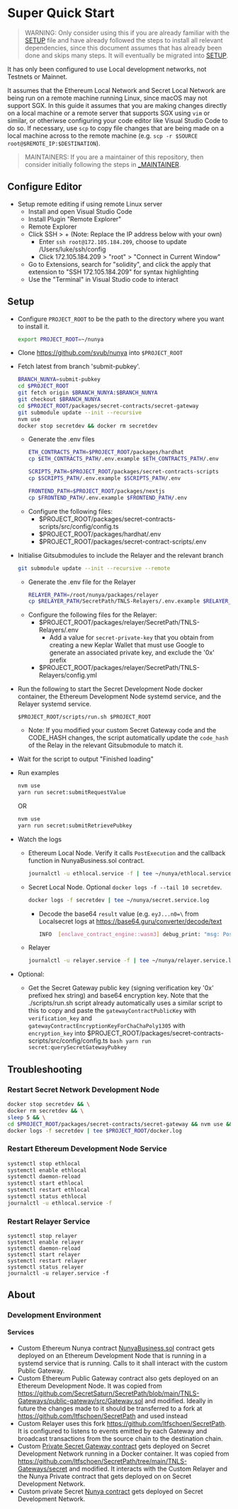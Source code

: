 # Super Quick Start

> WARNING: Only consider using this if you are already familiar with the [SETUP](./_SETUP.md) file and have already followed the steps to install all relevant dependencies, since this document assumes that has already been done and skips many steps. It will eventually be migrated into [SETUP](./_SETUP.md).

It has only been configured to use Local development networks, not Testnets or Mainnet.

It assumes that the Ethereum Local Network and Secret Local Network are being run on a remote machine running Linux, since macOS may not support SGX. In this guide it assumes that you are making changes directly on a local machine or a remote server that supports SGX using `vim` or similar, or otheriwse configuring your code editor like Visual Studio Code to do so.
If necessary, use `scp` to copy file changes that are being made on a local machine across to the remote machine (e.g. `scp -r $SOURCE root@$REMOTE_IP:$DESTINATION`).

> MAINTAINERS: If you are a maintainer of this repository, then consider initially following the steps in [_MAINTAINER](./_MAINTAINER.md).

## Configure Editor

* Setup remote editing if using remote Linux server
	* Install and open Visual Studio Code
	* Install Plugin "Remote Explorer"
	* Remote Explorer
	* Click SSH > + (Note: Replace the IP address below with your own)
		* Enter `ssh root@172.105.184.209`, choose to update /Users/luke/ssh/config
		* Click 172.105.184.209 > "root" > "Connect in Current Window"
	* Go to Extensions, search for "solidity", and click the apply that extension to "SSH 172.105.184.209" for syntax highlighting
	* Use the "Terminal" in Visual Studio code to interact

## Setup

* Configure `PROJECT_ROOT` to be the path to the directory where you want to install it.
	```bash
	export PROJECT_ROOT=~/nunya
	```
* Clone https://github.com/svub/nunya into `$PROJECT_ROOT`
* Fetch latest from branch 'submit-pubkey'.
	```bash
	BRANCH_NUNYA=submit-pubkey
	cd $PROJECT_ROOT
	git fetch origin $BRANCH_NUNYA:$BRANCH_NUNYA
	git checkout $BRANCH_NUNYA
	cd $PROJECT_ROOT/packages/secret-contracts/secret-gateway
	git submodule update --init --recursive
	nvm use
	docker stop secretdev && docker rm secretdev
	```
	* Generate the .env files
		```bash
		ETH_CONTRACTS_PATH=$PROJECT_ROOT/packages/hardhat
		cp $ETH_CONTRACTS_PATH/.env.example $ETH_CONTRACTS_PATH/.env

		SCRIPTS_PATH=$PROJECT_ROOT/packages/secret-contracts-scripts
		cp $SCRIPTS_PATH/.env.example $SCRIPTS_PATH/.env

		FRONTEND_PATH=$PROJECT_ROOT/packages/nextjs
		cp $FRONTEND_PATH/.env.example $FRONTEND_PATH/.env
		```
	* Configure the following files:
		* $PROJECT_ROOT/packages/secret-contracts-scripts/src/config/config.ts
		* $PROJECT_ROOT/packages/hardhat/.env
		* $PROJECT_ROOT/packages/secret-contract-scripts/.env
* Initialise Gitsubmodules to include the Relayer and the relevant branch
	```bash
	git submodule update --init --recursive --remote
	```
	* Generate the .env file for the Relayer
		```bash
		RELAYER_PATH=/root/nunya/packages/relayer
		cp $RELAYER_PATH/SecretPath/TNLS-Relayers/.env.example $RELAYER_PATH/SecretPath/TNLS-Relayers/.env
		```
	* Configure the following files for the Relayer:
		* $PROJECT_ROOT/packages/relayer/SecretPath/TNLS-Relayers/.env
			* Add a value for `secret-private-key` that you obtain from creating a new Keplar Wallet that must use Google to generate an associated private key, and exclude the '0x' prefix
		* $PROJECT_ROOT/packages/relayer/SecretPath/TNLS-Relayers/config.yml

* Run the following to start the Secret Development Node docker container, the Ethereum Development Node systemd service, and the Relayer systemd service.
	```
	$PROJECT_ROOT/scripts/run.sh $PROJECT_ROOT
	```
	* Note: If you modified your custom Secret Gateway code and the CODE_HASH changes, the script automatically update the `code_hash` of the Relay in the relevant Gitsubmodule to match it.
* Wait for the script to output "Finished loading"
* Run examples
	```bash
	nvm use
	yarn run secret:submitRequestValue
	```
	OR 
	```bash
	nvm use
	yarn run secret:submitRetrievePubkey
	```
* Watch the logs
	* Ethereum Local Node. Verify it calls `PostExecution` and the callback function in NunyaBusiness.sol contract.
		```bash
		journalctl -u ethlocal.service -f | tee ~/nunya/ethlocal.service.log
		```
	* Secret Local Node. Optional `docker logs -f --tail 10 secretdev`.
		```bash
		docker logs -f secretdev | tee ~/nunya/secret.service.log
		```
		* Decode the base64 `result` value (e.g. `eyJ...n0=\` from Localsecret logs at https://base64.guru/converter/decode/text
			```bash
			INFO  [enclave_contract_engine::wasm3] debug_print: "msg: PostExecutionMsg {\n    result: \"eyJfcmVxdWVzdF9pZCI6eyJuZXR3b3JrIjoiMzEzMzciLCJ0YXNrX2lkIjoiNCJ9LCJfa2V5IjpbMiwyNTEsMTg4LDE0MywxNjMsMTExLDM0LDE1OCwxNjcsODIsMTE1LDE4OSwyNSwyMzksMTcyLDEyNiw4LDY3LDIzMCwxMzgsNTAsNzcsODEsMTEzLDEyMiwyMDEsNzYsMjE5LDI0Myw1NSwxMzQsMjE0LDg2XSwiX2NvZGUiOjAsIl9udW55YV9idXNpbmVzc19jb250cmFjdF9hZGRyZXNzIjoiMHhBRkZGMzExODIxQzNGM0FGODYzQzcxMDNCQjE3QkRDMUJhMDQ2MDNEIn0=\"
			```
	* Relayer
		```bash
		journalctl -u relayer.service -f | tee ~/nunya/relayer.service.log
		```

* Optional:
  * Get the Secret Gateway public key (signing verification key '0x' prefixed hex string) and base64 encryption key. Note that the ./scripts/run.sh script already automatically uses a similar script to this to copy and paste the `gatewayContractPublicKey` with `verification_key` and `gatewayContractEncryptionKeyForChaChaPoly1305` with `encryption_key` into $PROJECT_ROOT/packages/secret-contracts-scripts/src/config/config.ts
		```bash
		yarn run secret:querySecretGatewayPubkey
		```

## Troubleshooting

### Restart Secret Network Development Node
```bash
docker stop secretdev && \
docker rm secretdev && \
sleep 5 && \
cd $PROJECT_ROOT/packages/secret-contracts/secret-gateway && nvm use && make start-server && \
docker logs -f secretdev | tee $PROJECT_ROOT/docker.log
```


### Restart Ethereum Development Node Service

```bash
systemctl stop ethlocal
systemctl enable ethlocal
systemctl daemon-reload
systemctl start ethlocal
systemctl restart ethlocal
systemctl status ethlocal
journalctl -u ethlocal.service -f
```

### Restart Relayer Service
```
systemctl stop relayer
systemctl enable relayer
systemctl daemon-reload
systemctl start relayer
systemctl restart relayer
systemctl status relayer
journalctl -u relayer.service -f
```

## About

### Development Environment

#### Services

* Custom Ethereum Nunya contract [NunyaBusiness.sol](./packages/hardhat/contracts/NunyaBusiness.sol) contract gets deployed on an Ethereum Development Node that is running in a systemd service that is running. Calls to it shall interact with the custom Public Gateway.
* Custom Ethereum Public Gateway contract also gets deployed on an Ethereum Development Node. It was copied from https://github.com/SecretSaturn/SecretPath/blob/main/TNLS-Gateways/public-gateway/src/Gateway.sol and modified. Ideally in future the changes made to it should be transferred to a fork at https://github.com/ltfschoen/SecretPath and used instead
* Custom Relayer uses this fork https://github.com/ltfschoen/SecretPath. It is configured to listens to events emitted by each Gateway and broadcast transactions from the source chain to the destination chain. 
* Custom [Private Secret Gateway contract](./packages/secret-contracts/secret-gateway) gets deployed on Secret Development Network running in a Docker container. It was copied from https://github.com/ltfschoen/SecretPath/tree/main/TNLS-Gateways/secret and modified. It interacts with the Custom Relayer and the Nunya Private contract that gets deployed on on Secret Development Network.
* Custom private Secret [Nunya contract](./packages/secret-contracts/nunya-contract/src/contract.rs) gets deployed on Secret Development Network.
